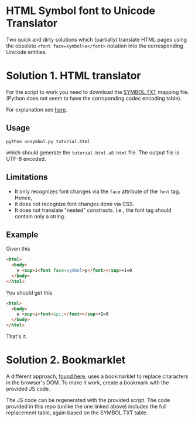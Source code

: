 HTML Symbol font to Unicode Translator
===================================

Two quick and dirty solutions which (partially) translate HTML pages using the
obsolete `<font face=symbol>a</font>` notation into the corresponding
Unicode entities.


Solution 1. HTML translator
===========================

For the script to work you need to download the
[SYMBOL.TXT](http://unicode.org/Public/MAPPINGS/VENDORS/APPLE/SYMBOL.TXT)
mapping file. (Python does not seem to have the corrsponding codec encoding table).

For explanation see [here](https://en.wikipedia.org/wiki/Symbol_(typeface)).


Usage
-----

    python unsymbol.py tutorial.html

which should generate the `tutorial.html.u8.html` file. The output file
is UTF-8 encoded.


Limitations
-----------

 * It only recognizes font changes via the `face` attribute of the `font` tag. Hence,
 * it does not recognize font changes done via CSS.
 * It does not translate "nested" constructs. I.e., the font tag should contain only a string.

Example
-------

Given this

```html
<html>
  <body>
    e <sup>i<font face=symbol>p</font></sup>+1=0
  </body>
</html>
```


You should get this

```html
<html>
  <body>
    e <sup>i<font>&pi;</font></sup>+1=0
  </body>
</html>
```

That's it.


Solution 2. Bookmarklet
=======================

A different approach, [found here](https://everything2.com/title/Make+pages+using+the+Symbol+font+display+correctly+in+Mozilla%252FFirefox), uses a bookmarklet to replace characters in the browser's DOM.   To make it work, create a bookmark with the provided JS code.

The JS code can be regenerated with the provided script. The code provided in this repo (unlike the one linked above) includes the full replacement table, again based on the SYMBOL.TXT table. 



